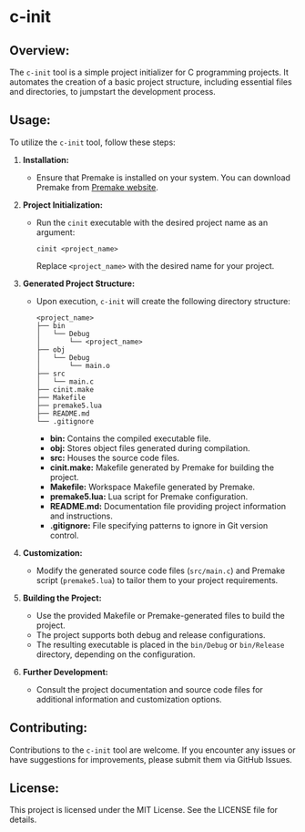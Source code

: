 # c-init

## Overview:
The `c-init` tool is a simple project initializer for C programming projects. It automates the creation of a basic project structure, including essential files and directories, to jumpstart the development process.

## Usage:
To utilize the `c-init` tool, follow these steps:

1. **Installation:**
   - Ensure that Premake is installed on your system. You can download Premake from [Premake website](https://premake.github.io/download.html).

2. **Project Initialization:**
   - Run the `cinit` executable with the desired project name as an argument:
     ```
     cinit <project_name>
     ```
     Replace `<project_name>` with the desired name for your project.

3. **Generated Project Structure:**
   - Upon execution, `c-init` will create the following directory structure:
     ```
     <project_name>
     ├── bin
     │   └── Debug
     │       └── <project_name>
     ├── obj
     │   └── Debug
     │       └── main.o
     ├── src
     │   └── main.c
     ├── cinit.make
     ├── Makefile
     ├── premake5.lua
     ├── README.md
     └── .gitignore
     ```
     - **bin:** Contains the compiled executable file.
     - **obj:** Stores object files generated during compilation.
     - **src:** Houses the source code files.
     - **cinit.make:** Makefile generated by Premake for building the project.
     - **Makefile:** Workspace Makefile generated by Premake.
     - **premake5.lua:** Lua script for Premake configuration.
     - **README.md:** Documentation file providing project information and instructions.
     - **.gitignore:** File specifying patterns to ignore in Git version control.

4. **Customization:**
   - Modify the generated source code files (`src/main.c`) and Premake script (`premake5.lua`) to tailor them to your project requirements.

5. **Building the Project:**
   - Use the provided Makefile or Premake-generated files to build the project.
   - The project supports both debug and release configurations.
   - The resulting executable is placed in the `bin/Debug` or `bin/Release` directory, depending on the configuration.

6. **Further Development:**
   - Consult the project documentation and source code files for additional information and customization options.

## Contributing:
Contributions to the `c-init` tool are welcome. If you encounter any issues or have suggestions for improvements, please submit them via GitHub Issues.

## License:
This project is licensed under the MIT License. See the LICENSE file for details.
